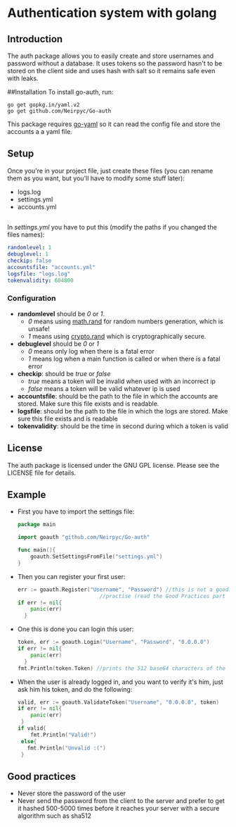 # Authentication system with golang
## Introduction
The auth package allows you to easily create and store usernames and password without a database. It uses tokens so the password hasn't to be stored on the client side and uses hash with salt so it remains safe even with leaks.

##Installation
To install go-auth, run:
```
go get gopkg.in/yaml.v2
go get github.com/Neirpyc/Go-auth
```
This package requires [go-yaml](https://github.com/go-yaml/yaml) so it can read the config file and store the accounts a a yaml file.
## Setup
Once you're in your project file, just create these files (you can rename them as you want, but you'll have to modify some stuff later):
 - logs.log
 - settings.yml
 - accounts.yml
##
In *settings.yml* you have to put this (modify the paths if you changed the files names):
```yaml
randomlevel: 1
debuglevel: 1
checkip: false
accountsfile: "accounts.yml"
logsfile: "logs.log"
tokenvalidity: 604800
```




### Configuration
 - **randomlevel** should be *0* or *1*.
   - *0* means using [math.rand](https://golang.org/pkg/math/rand/) for random numbers generation, which is unsafe!
   - *1* means using [crypto.rand](https://golang.org/pkg/crypto/rand/) which is cryptographically secure.  
 - **debuglevel** should be *0* or *1*
   - *0* means only log when there is a fatal error
   - *1* means log when a main function is called or when there is a fatal error
- **checkip**: should be *true* or *false*
   - *true* means a token will be invalid when used with an incorrect ip
   - *false* means a token will be valid whatever ip is used
 - **accountsfile**: should be the path to the file in which the accounts are stored. Make sure this file exists and is readable.
 - **logsfile**: should be the path to the file in which the logs are stored. Make sure this file exists and is readable
  - **tokenvalidity**: should be the time in second during which a token is valid

## License
The auth package is licensed under the GNU GPL license. Please see the LICENSE file for details.

## Example
- First you have to import the settings file:
  ```go
  package main

  import goauth "github.com/Neirpyc/Go-auth"

  func main(){
	  goauth.SetSettingsFromFile("settings.yml")
  }
  ```
- Then you can register your first user:
  ```go
  err := goauth.Register("Username", "Password") //this is not a good
                            //practise (read the Good Practices part to learn more)
  if err != nil{
	  panic(err)
	}
  ```
- One this is done you can login  this user:
  ```go
  token, err := goauth.Login("Username", "Password", "0.0.0.0")
  if err != nil{
	  panic(err)
	}
  fmt.Println(token.Token) //prints the 512 base64 characters of the token
  ```
 - When the user is already logged in, and you want to verify it's him, just ask him his token, and do the following:
   ```go
   valid, err := goauth.ValidateToken("Username", "0.0.0.0", token)
   if err != nil{
	   panic(err)
	}
   if valid{
	   fmt.Println("Valid!")
	else{
	  fmt.Println("Unvalid :(")
	}
	```

## Good practices
- Never store the password of the user
- Never send the password from the client to the server and prefer to get it hashed 500-5000 times before it reaches your server with a secure algorithm such as sha512
